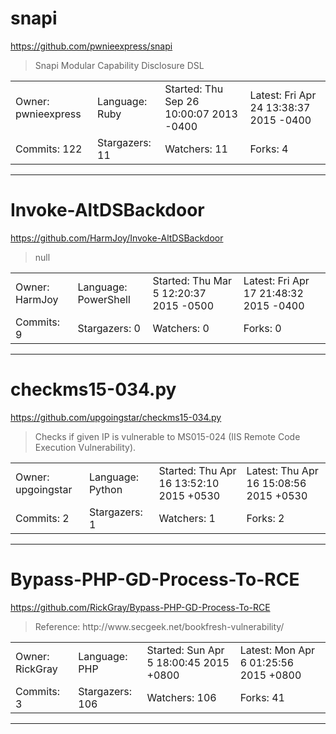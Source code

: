 # snapi

https://github.com/pwnieexpress/snapi
<blockquote>
Snapi Modular Capability Disclosure DSL
</blockquote>

<table>
<tr><td>Owner: pwnieexpress</td>
    <td>Language: Ruby</td>
    <td>Started: Thu Sep 26 10:00:07 2013 -0400</td>
    <td>Latest: Fri Apr 24 13:38:37 2015 -0400</td></tr>
<tr><td>Commits: 122</td>
    <td>Stargazers: 11</td>
    <td>Watchers: 11</td>
    <td>Forks: 4</td></tr>
</table>

---

# Invoke-AltDSBackdoor

https://github.com/HarmJoy/Invoke-AltDSBackdoor
<blockquote>
null
</blockquote>

<table>
<tr><td>Owner: HarmJoy</td>
    <td>Language: PowerShell</td>
    <td>Started: Thu Mar 5 12:20:37 2015 -0500</td>
    <td>Latest: Fri Apr 17 21:48:32 2015 -0400</td></tr>
<tr><td>Commits: 9</td>
    <td>Stargazers: 0</td>
    <td>Watchers: 0</td>
    <td>Forks: 0</td></tr>
</table>

---

# checkms15-034.py

https://github.com/upgoingstar/checkms15-034.py
<blockquote>
Checks if given IP is vulnerable to MS015-024 (IIS Remote Code Execution Vulnerability). 
</blockquote>

<table>
<tr><td>Owner: upgoingstar</td>
    <td>Language: Python</td>
    <td>Started: Thu Apr 16 13:52:10 2015 +0530</td>
    <td>Latest: Thu Apr 16 15:08:56 2015 +0530</td></tr>
<tr><td>Commits: 2</td>
    <td>Stargazers: 1</td>
    <td>Watchers: 1</td>
    <td>Forks: 2</td></tr>
</table>

---

# Bypass-PHP-GD-Process-To-RCE

https://github.com/RickGray/Bypass-PHP-GD-Process-To-RCE
<blockquote>
Reference: http://www.secgeek.net/bookfresh-vulnerability/
</blockquote>

<table>
<tr><td>Owner: RickGray</td>
    <td>Language: PHP</td>
    <td>Started: Sun Apr 5 18:00:45 2015 +0800</td>
    <td>Latest: Mon Apr 6 01:25:56 2015 +0800</td></tr>
<tr><td>Commits: 3</td>
    <td>Stargazers: 106</td>
    <td>Watchers: 106</td>
    <td>Forks: 41</td></tr>
</table>

---

